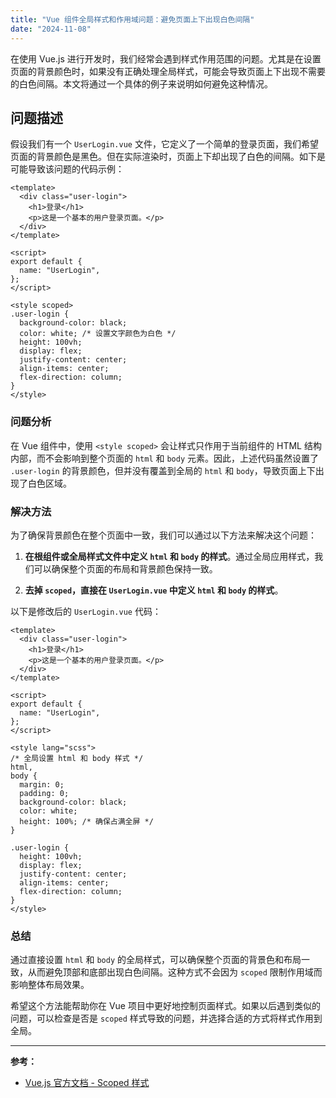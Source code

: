 ```yaml
---
title: "Vue 组件全局样式和作用域问题：避免页面上下出现白色间隔"
date: "2024-11-08"
---
```


在使用 Vue.js 进行开发时，我们经常会遇到样式作用范围的问题。尤其是在设置页面的背景颜色时，如果没有正确处理全局样式，可能会导致页面上下出现不需要的白色间隔。本文将通过一个具体的例子来说明如何避免这种情况。

## 问题描述

假设我们有一个 `UserLogin.vue` 文件，它定义了一个简单的登录页面，我们希望页面的背景颜色是黑色。但在实际渲染时，页面上下却出现了白色的间隔。如下是可能导致该问题的代码示例：

```vue
<template>
  <div class="user-login">
    <h1>登录</h1>
    <p>这是一个基本的用户登录页面。</p>
  </div>
</template>

<script>
export default {
  name: "UserLogin",
};
</script>

<style scoped>
.user-login {
  background-color: black;
  color: white; /* 设置文字颜色为白色 */
  height: 100vh;
  display: flex;
  justify-content: center;
  align-items: center;
  flex-direction: column;
}
</style>
```

### 问题分析

在 Vue 组件中，使用 `<style scoped>` 会让样式只作用于当前组件的 HTML 结构内部，而不会影响到整个页面的 `html` 和 `body` 元素。因此，上述代码虽然设置了 `.user-login` 的背景颜色，但并没有覆盖到全局的 `html` 和 `body`，导致页面上下出现了白色区域。

### 解决方法

为了确保背景颜色在整个页面中一致，我们可以通过以下方法来解决这个问题：

1. **在根组件或全局样式文件中定义 `html` 和 `body` 的样式**。通过全局应用样式，我们可以确保整个页面的布局和背景颜色保持一致。

2. **去掉 `scoped`，直接在 `UserLogin.vue` 中定义 `html` 和 `body` 的样式**。

以下是修改后的 `UserLogin.vue` 代码：

```vue
<template>
  <div class="user-login">
    <h1>登录</h1>
    <p>这是一个基本的用户登录页面。</p>
  </div>
</template>

<script>
export default {
  name: "UserLogin",
};
</script>

<style lang="scss">
/* 全局设置 html 和 body 样式 */
html,
body {
  margin: 0;
  padding: 0;
  background-color: black;
  color: white;
  height: 100%; /* 确保占满全屏 */
}

.user-login {
  height: 100vh;
  display: flex;
  justify-content: center;
  align-items: center;
  flex-direction: column;
}
</style>
```

### 总结

通过直接设置 `html` 和 `body` 的全局样式，可以确保整个页面的背景色和布局一致，从而避免顶部和底部出现白色间隔。这种方式不会因为 `scoped` 限制作用域而影响整体布局效果。

希望这个方法能帮助你在 Vue 项目中更好地控制页面样式。如果以后遇到类似的问题，可以检查是否是 `scoped` 样式导致的问题，并选择合适的方式将样式作用到全局。

---

**参考：**

- [Vue.js 官方文档 - Scoped 样式](https://vuejs.org/guide/scoped-styles.html)
